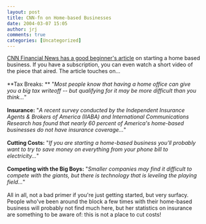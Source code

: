 ```yaml
---
layout: post
title: CNN-fn on Home-based Businesses
date: 2004-03-07 15:05
author: jrj
comments: true
categories: [Uncategorized]
---
```

<a href="http://money.cnn.com/2004/03/05/pf/saving/willis_tips/" target="_blank">CNN Financial News has a good beginner's article</a> on starting a home based business. If you have a subscription, you can even watch a short video of the piece that aired. The article touches on...<br /><br />**Tax Breaks: ** "*Most people know that having a home office can give you a big tax writeoff -- but qualifying for it may be more difficult than you think...*"<br /><br />**Insurance:** "*A recent survey conducted by the Independent Insurance Agents &amp; Brokers of America (IIABA) and International Communications Research has found that nearly 60 percent of America's home-based businesses do not have insurance coverage...*"<br /><br />**Cutting Costs:** "*If you are starting a home-based business you'll probably want to try to save money on everything from your phone bill to electricity...*"<br /><br />**Competing with the Big Boys:** "*Smaller companies may find it difficult to compete with the giants, but there is technology that is leveling the playing field...*"<br /><br />All in all, not a bad primer if you're just getting started, but very surfacy. People who've been around the block a few times with their home-based business will probably not find much here, but her statistics on insurance are something to be aware of: this is not a place to cut costs!
